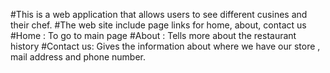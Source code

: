 #This is a web application that allows users to see different cusines and their chef.
#The web site include page links for home, about, contact us
#Home : To go to main page
#About : Tells more about the restaurant history
#Contact us: Gives the information about where we have our store , mail address and phone number.
